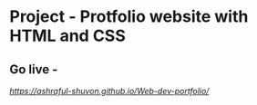 # Project - Protfolio website with HTML and CSS

## Go live - 
<i>https://ashraful-shuvon.github.io/Web-dev-portfolio/</i>
